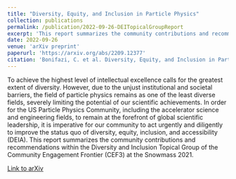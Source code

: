 ```yaml
---
title: "Diversity, Equity, and Inclusion in Particle Physics"
collection: publications
permalink: /publication/2022-09-26-DEITopicalGroupReport
excerpt: 'This report summarizes the community contributions and recommendations within the Diversity and Inclusion Topical Group of the Community Engagement Frontier (CEF3) at the Snowmass 2021.  '
date: 2022-09-26
venue: 'arXiv preprint'
paperurl: 'https://arxiv.org/abs/2209.12377'
citation: 'Bonifazi, C. et al. Diversity, Equity, and Inclusion in Particle Physics. arXiv:2209.12377 [physics.soc-ph] (2022) doi:10.48550/arXiv.2209.12377.'
---
```


To achieve the highest level of intellectual excellence calls for the greatest extent of diversity. However, due to the unjust institutional and societal barriers, the field of particle physics remains as one of the least diverse fields, severely limiting the potential of our scientific achievements. In order for the US Particle Physics Community, including the accelerator science and engineering fields, to remain at the forefront of global scientific leadership, it is imperative for our community to act urgently and diligently to improve the status quo of diversity, equity, inclusion, and accessibility (DEIA).
This report summarizes the community contributions and recommendations within the Diversity and Inclusion Topical Group of the Community Engagement Frontier (CEF3) at the Snowmass 2021. 


[Link to arXiv](https://arxiv.org/abs/2209.12377)



<!-- Recommended citation: Hansen, E. V. et al. Climate of the Field: Snowmass 2021. arXiv.2204.03713 [physics.soc-ph] (2022) doi:10.48550/arXiv.2204.03713. -->

